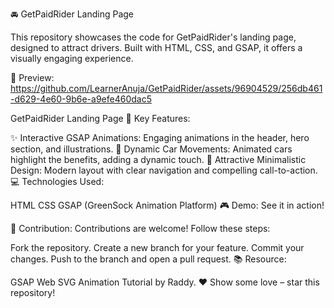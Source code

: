 
🚘 GetPaidRider Landing Page

This repository showcases the code for GetPaidRider's landing page, designed to attract drivers. Built with HTML, CSS, and GSAP, it offers a visually engaging experience.

👀 Preview:
https://github.com/LearnerAnuja/GetPaidRider/assets/96904529/256db461-d629-4e60-9b6e-a9efe460dac5

GetPaidRider Landing Page
🌟 Key Features:

✨ Interactive GSAP Animations: Engaging animations in the header, hero section, and illustrations.
🚗 Dynamic Car Movements: Animated cars highlight the benefits, adding a dynamic touch.
🎨 Attractive Minimalistic Design: Modern layout with clear navigation and compelling call-to-action.
💻 Technologies Used:

HTML
CSS
GSAP (GreenSock Animation Platform)
🎮 Demo:
See it in action!

🤝 Contribution:
Contributions are welcome! Follow these steps:

Fork the repository.
Create a new branch for your feature.
Commit your changes.
Push to the branch and open a pull request.
📚 Resource:

GSAP Web SVG Animation Tutorial by Raddy.
❤️ Show some love – star this repository!
